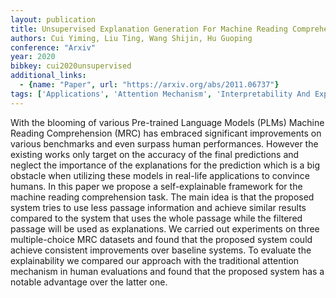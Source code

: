 ```yaml
---
layout: publication
title: Unsupervised Explanation Generation For Machine Reading Comprehension
authors: Cui Yiming, Liu Ting, Wang Shijin, Hu Guoping
conference: "Arxiv"
year: 2020
bibkey: cui2020unsupervised
additional_links:
  - {name: "Paper", url: "https://arxiv.org/abs/2011.06737"}
tags: ['Applications', 'Attention Mechanism', 'Interpretability And Explainability', 'Model Architecture', 'TACL', 'Tools', 'Transformer']
---
```

With the blooming of various Pre-trained Language Models (PLMs) Machine Reading Comprehension (MRC) has embraced significant improvements on various benchmarks and even surpass human performances. However the existing works only target on the accuracy of the final predictions and neglect the importance of the explanations for the prediction which is a big obstacle when utilizing these models in real-life applications to convince humans. In this paper we propose a self-explainable framework for the machine reading comprehension task. The main idea is that the proposed system tries to use less passage information and achieve similar results compared to the system that uses the whole passage while the filtered passage will be used as explanations. We carried out experiments on three multiple-choice MRC datasets and found that the proposed system could achieve consistent improvements over baseline systems. To evaluate the explainability we compared our approach with the traditional attention mechanism in human evaluations and found that the proposed system has a notable advantage over the latter one.
